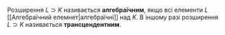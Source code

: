 Розширення $L ⊃ K$ називається __алгебраїчним__, якщо всi елементи $L$ [[Алгебраїчний елемнет|алгебраїчнi]] над $K$.
В iншому разi розширення $L ⊃ K$ називається __трансцендентним__.